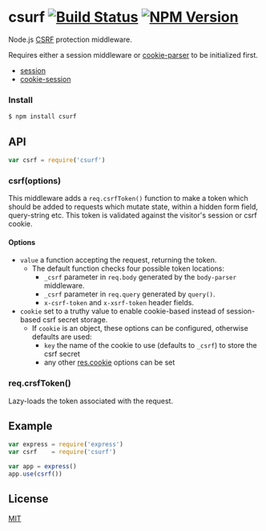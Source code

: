 # csurf [![Build Status](https://travis-ci.org/expressjs/csurf.svg?branch=master)](https://travis-ci.org/expressjs/csurf) [![NPM Version](https://badge.fury.io/js/csurf.svg)](https://badge.fury.io/js/csurf)

Node.js [CSRF](https://en.wikipedia.org/wiki/Cross-site_request_forgery) protection middleware.

Requires either a session middleware or [cookie-parser](https://github.com/expressjs/cookie-parser) to be initialized first.
- [session](https://github.com/expressjs/session)
- [cookie-session](https://github.com/expressjs/cookie-session)

### Install

```sh
$ npm install csurf
```

## API

```js
var csrf = require('csurf')
```

### csrf(options)

This middleware adds a `req.csrfToken()` function to make a token which should be added to requests which mutate state, within a hidden form field, query-string etc. This token is validated against the visitor's session or csrf cookie.

#### Options

- `value` a function accepting the request, returning the token.
  - The default function checks four possible token locations:
    - `_csrf` parameter in `req.body` generated by the `body-parser` middleware.
    - `_csrf` parameter in `req.query` generated by `query()`.
    - `x-csrf-token` and `x-xsrf-token` header fields.
- `cookie` set to a truthy value to enable cookie-based instead of session-based csrf secret storage.
  - If `cookie` is an object, these options can be configured, otherwise defaults are used:
    - `key` the name of the cookie to use (defaults to `_csrf`) to store the csrf secret
    - any other [res.cookie](http://expressjs.com/4x/api.html#res.cookie) options can be set

### req.crsfToken()

Lazy-loads the token associated with the request.

## Example

```js
var express = require('express')
var csrf    = require('csurf')

var app = express()
app.use(csrf())
```

## License

[MIT](LICENSE)
